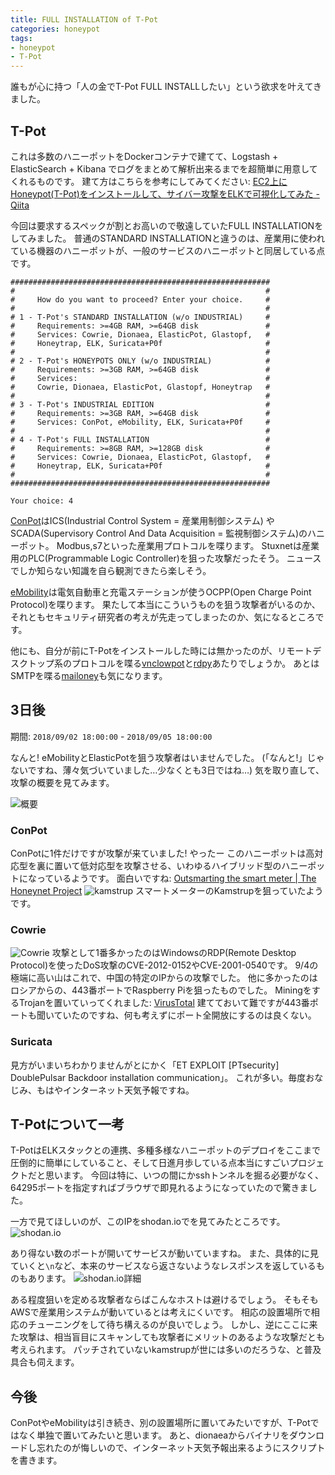 ```yaml
---
title: FULL INSTALLATION of T-Pot
categories: honeypot
tags:
- honeypot
- T-Pot
---
```


誰もが心に持つ「人の金でT-Pot FULL INSTALLしたい」という欲求を叶えてきました。

## T-Pot
これは多数のハニーポットをDockerコンテナで建てて、Logstash + ElasticSearch + Kibana でログをまとめて解析出来るまでを超簡単に用意してくれるものです。
建て方はこちらを参考にしてみてください: [EC2上にHoneypot(T-Pot)をインストールして、サイバー攻撃をELKで可視化してみた  - Qiita](https://qiita.com/tarosaiba/items/871ab0c155578f8a38fe)

今回は要求するスペックが割とお高いので敬遠していたFULL INSTALLATIONをしてみました。
普通のSTANDARD INSTALLATIONと違うのは、産業用に使われている機器のハニーポットが、一般のサービスのハニーポットと同居している点です。

```
##########################################################
#                                                        #
#     How do you want to proceed? Enter your choice.     #
#                                                        #
# 1 - T-Pot's STANDARD INSTALLATION (w/o INDUSTRIAL)     #
#     Requirements: >=4GB RAM, >=64GB disk               #
#     Services: Cowrie, Dionaea, ElasticPot, Glastopf,   #
#     Honeytrap, ELK, Suricata+P0f                       #
#                                                        #
# 2 - T-Pot's HONEYPOTS ONLY (w/o INDUSTRIAL)            #
#     Requirements: >=3GB RAM, >=64GB disk               #
#     Services:                                          #
#     Cowrie, Dionaea, ElasticPot, Glastopf, Honeytrap   #
#                                                        #
# 3 - T-Pot's INDUSTRIAL EDITION                         #
#     Requirements: >=3GB RAM, >=64GB disk               #
#     Services: ConPot, eMobility, ELK, Suricata+P0f     #
#                                                        #
# 4 - T-Pot's FULL INSTALLATION                          #
#     Requirements: >=8GB RAM, >=128GB disk              #
#     Services: Cowrie, Dionaea, ElasticPot, Glastopf,   #
#     Honeytrap, ELK, Suricata+P0f                       #
#                                                        #
##########################################################

Your choice: 4
```

[ConPot](https://github.com/mushorg/conpot)はICS(Industrial Control System = 産業用制御システム) やSCADA(Supervisory Control And Data Acquisition = 監視制御システム)のハニーポット。
Modbus,s7といった産業用プロトコルを喋ります。
Stuxnetは産業用のPLC(Programmable Logic Controller)を狙った攻撃だったそう。
ニュースでしか知らない知識を自ら観測できたら楽しそう。

[eMobility](https://github.com/dtag-dev-sec/emobility)は電気自動車と充電ステーションが使うOCPP(Open Charge Point Protocol)を喋ります。
果たして本当にこういうものを狙う攻撃者がいるのか、それともセキュリティ研究者の考えが先走ってしまったのか、気になるところです。

他にも、自分が前にT-Potをインストールした時には無かったのが、リモートデスクトップ系のプロトコルを喋る[vnclowpot](https://github.com/magisterquis/vnclowpot)と[rdpy](https://github.com/citronneur/rdpy)あたりでしょうか。
あとはSMTPを喋る[mailoney](https://github.com/awhitehatter/mailoney/)も気になります。

## 3日後
期間: `2018/09/02 18:00:00` - `2018/09/05 18:00:00`

なんと! eMobilityとElasticPotを狙う攻撃者はいませんでした。
(「なんと!」じゃないですね、薄々気づいていました…少なくとも3日ではね…)
気を取り直して、攻撃の概要を見てみます。

![概要](/images/FULL-INSTALLATION-of-T-Pot/1.png)

### ConPot
ConPotに1件だけですが攻撃が来ていました!
やったー
このハニーポットは高対応型を裏に置いて低対応型を攻撃させる、いわゆるハイブリッド型のハニーポットになっているようです。
面白いですね: [Outsmarting the smart meter | The Honeynet Project](https://www.honeynet.org/node/1179)
![kamstrup](/images/FULL-INSTALLATION-of-T-Pot/2.png)
スマートメーターのKamstrupを狙っていたようです。

### Cowrie
![Cowrie](/images/FULL-INSTALLATION-of-T-Pot/3.png)
攻撃として1番多かったのはWindowsのRDP(Remote Desktop Protocol)を使ったDoS攻撃のCVE-2012-0152やCVE-2001-0540です。
9/4の極端に高い山はこれで、中国の特定のIPからの攻撃でした。
他に多かったのはロシアからの、443番ポートでRaspberry Piを狙ったものでした。
MiningをするTrojanを置いていってくれました: [VirusTotal](https://www.virustotal.com/#/file/46b79608c9a603c1f0046b0952f080b6cce855320a80bb6db4155a26ab0fd5f0/detection)
建てておいて難ですが443番ポートも聞いていたのですね、何も考えずにポート全開放にするのは良くない。

### Suricata
見方がいまいちわかりませんがとにかく「ET EXPLOIT [PTsecurity] DoublePulsar Backdoor installation communication」。
これが多い。毎度おなじみ、もはやインターネット天気予報ですね。

## T-Potについて一考
T-PotはELKスタックとの連携、多種多様なハニーポットのデプロイをここまで圧倒的に簡単にしていること、そして日進月歩している点本当にすごいプロジェクトだと思います。
今回は特に、いつの間にかsshトンネルを掘る必要がなく、64295ポートを指定すればブラウザで即見れるようになっていたので驚きました。

一方で見てほしいのが、このIPをshodan.ioでを見てみたところです。
![shodan.io](/images/FULL-INSTALLATION-of-T-Pot/4.png)

あり得ない数のポートが開いてサービスが動いていますね。
また、具体的に見ていくと`\n`など、本来のサービスなら返さないようなレスポンスを返しているものもあります。
![shodan.io詳細](/images/FULL-INSTALLATION-of-T-Pot/5.png)

ある程度狙いを定める攻撃者ならばこんなホストは避けるでしょう。
そもそもAWSで産業用システムが動いているとは考えにくいです。
相応の設置場所で相応のチューニングをして待ち構えるのが良いでしょう。
しかし、逆にここに来た攻撃は、相当盲目にスキャンしても攻撃者にメリットのあるような攻撃だとも考えられます。
パッチされていないkamstrupが世には多いのだろうな、と普及具合も伺えます。

## 今後
ConPotやeMobilityは引き続き、別の設置場所に置いてみたいですが、T-Potではなく単独で置いてみたいと思います。
あと、dionaeaからバイナリをダウンロードし忘れたのが悔しいので、インターネット天気予報出来るようにスクリプトを書きます。
